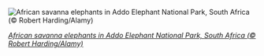 
![African savanna elephants in Addo Elephant National Park, South Africa (© Robert Harding/Alamy)](https://cn.bing.com//th?id=OHR.WCDBabyElephant_EN-US1508691119_1920x1080.jpg&rf=LaDigue_1920x1080.jpg&pid=hp)

*[African savanna elephants in Addo Elephant National Park, South Africa (© Robert Harding/Alamy)](https://www.bing.com/search?q=African+elephant&form=hpcapt&filters=HpDate%3a%2220201204_0800%22)*
